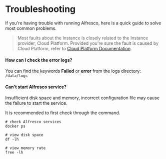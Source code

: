 # Troubleshooting

If you're having trouble with running Alfresco, here is a quick guide to solve most common problems.

> Most faults about the Instance is closely related to the Instance provider, Cloud Platform. Provided you're sure the fault is caused by Cloud Platform, refer to [Cloud Platform Documentation](https://support.websoft9.com/docs/faq/tech-instance.html).

#### How can I check the error logs?

You can find the keywords **Failed** or **error** from the logs directory: `/data/logs`

#### Can't start Alfresco service?

Insufficient disk space and memory, incorrect configuration file may cause the failure to start the service. 

It is recommended to first check through the command.

```shell
# check Alfresco services
docker ps

# view disk space
df -lh

# view memory rate
free -lh
```
